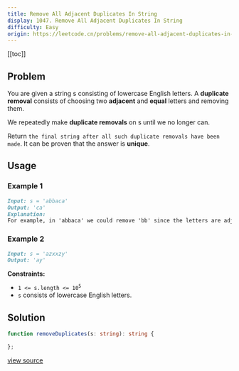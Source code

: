 ```yaml
---
title: Remove All Adjacent Duplicates In String
display: 1047. Remove All Adjacent Duplicates In String
difficulty: Easy
origin: https://leetcode.cn/problems/remove-all-adjacent-duplicates-in-string
---
```


[[toc]]

## Problem

You are given a string s consisting of lowercase English letters. A **duplicate removal** consists of choosing two **adjacent** and **equal** letters and removing them.

We repeatedly make **duplicate removals** on s until we no longer can.

Return `the final string after all such duplicate removals have been made`. It can be proven that the answer is **unique**.

## Usage

### Example 1

```md
Input: s = 'abbaca'
Output: 'ca'
Explanation:
For example, in 'abbaca' we could remove 'bb' since the letters are adjacent and equal, and this is the only possible move.  The result of this move is that the string is 'aaca', of which only 'aa' is possible, so the final string is 'ca'.
```

### Example 2

```md
Input: s = 'azxxzy'
Output: 'ay'
```


**Constraints:**

- <code>1 &lt;= s.length &lt;= 10<sup>5</sup></code>
- <code>s</code> consists of lowercase English letters.


## Solution

```ts
function removeDuplicates(s: string): string {

};
```

[view source](https://leetcode.cn/problems/remove-all-adjacent-duplicates-in-string)
